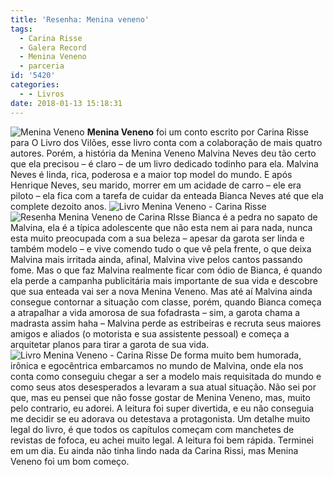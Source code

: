 ```yaml
---
title: 'Resenha: Menina veneno'
tags:
  - Carina Risse
  - Galera Record
  - Menina Veneno
  - parceria
id: '5420'
categories:
  - - Livros
date: 2018-01-13 15:18:31
---
```


![Menina Veneno](http://natalia.blog.br/wp-content/uploads/2018/01/resenha-livro-menina-veneno.jpg) **Menina Veneno** foi um conto escrito por Carina Risse para O Livro dos Vilões, esse livro conta com a colaboração de mais quatro autores. Porém, a história da Menina Veneno Malvina Neves deu tão certo que ela precisou – é claro – de um livro dedicado todinho para ela.  Malvina Neves é linda, rica, poderosa e a maior top model do mundo. E após Henrique Neves, seu marido, morrer em um acidade de carro – ele era piloto – ela fica com a tarefa de cuidar da enteada Bianca Neves até que ela complete dezoito anos. ![Livro Menina Veneno - Carina Risse](http://natalia.blog.br/wp-content/uploads/2018/01/páginas-do-livro-menina-veneno-carina-risse.jpg) ![Resenha Menina Veneno de Carina RIsse](http://natalia.blog.br/wp-content/uploads/2018/01/resumo-livro-menina-veneno-de-carina-risse.jpg) Bianca é a pedra no sapato de Malvina, ela é a típica adolescente que não esta nem ai para nada, nunca esta muito preocupada com a sua beleza – apesar da garota ser linda e também modelo – e vive comendo tudo o que vê pela frente, o que deixa Malvina mais irritada ainda, afinal, Malvina vive pelos cantos passando fome.  Mas o que faz Malvina realmente ficar com ódio de Bianca, é quando ela perde a campanha publicitária mais importante de sua vida e descobre que sua enteada vai ser a nova Menina Veneno. Mas até aí Malvina ainda consegue contornar a situação com classe, porém, quando Bianca começa a atrapalhar a vida amorosa de sua fofadrasta – sim, a garota chama a madrasta assim haha – Malvina perde as estribeiras e recruta seus maiores amigos e aliados (o motorista e sua assistente pessoal) e começa a arquitetar planos para tirar a garota de sua vida. ![Livro Menina Veneno - Carina Risse](http://natalia.blog.br/wp-content/uploads/2018/01/contra-capa-livro-menina-veneno.jpg) De forma muito bem humorada, irônica e egocêntrica embarcamos no mundo de Malvina, onde ela nos conta como conseguiu chegar a ser a modelo mais requisitada do mundo e como seus atos desesperados a levaram a sua atual situação.  Não sei por que, mas eu pensei que não fosse gostar de Menina Veneno, mas, muito pelo contrario, eu adorei. A leitura foi super divertida, e eu não conseguia me decidir se eu adorava ou detestava a protagonista. Um detalhe muito legal do livro, é que todos os capítulos começam com manchetes de revistas de fofoca, eu achei muito legal. A leitura foi bem rápida. Terminei em um dia. Eu ainda não tinha lindo nada da Carina Rissi, mas Menina Veneno foi um bom começo.
